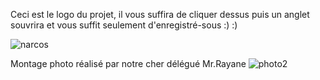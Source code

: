Ceci est le logo du projet, il vous suffira de cliquer dessus puis un anglet souvrira et vous suffit seulement d'enregistré-sous :) :) 

![narcos](https://user-images.githubusercontent.com/68733689/90730951-47417f00-e2c9-11ea-9923-e021aba41e76.png)



Montage photo réalisé par notre cher délégué Mr.Rayane 
![photo2](https://user-images.githubusercontent.com/68733689/90731527-17df4200-e2ca-11ea-9fad-dac67f383392.jpg)

